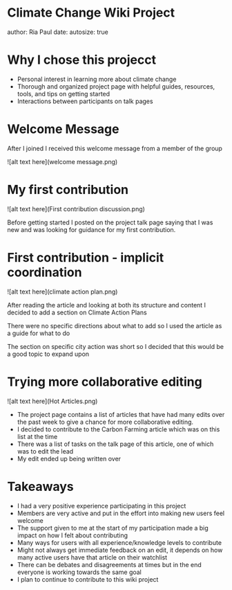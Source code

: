 Climate Change Wiki Project
========================================================
author: Ria Paul
date: 
autosize: true

Why I chose this projecct
========================================================

- Personal interest in learning more about climate change
- Thorough and organized project page with helpful guides,
  resources, tools, and tips on getting started
- Interactions between participants on talk pages

Welcome Message
========================================================

After I joined I received this welcome message
from a member of the group

![alt text here](welcome message.png)

My first contribution 
========================================================
![alt text here](First contribution discussion.png)

Before getting started I posted on the project talk page
saying that I was new and was looking for guidance
for my first contribution.

First contribution - implicit coordination
========================================================
![alt text here](climate action plan.png)

After reading the article and looking at both its structure and 
content I decided to add a section on Climate Action Plans

There were no specific directions about what to add so I used
the article as a guide for what to do

The section on specific city action was short so I decided that this 
would be a good topic to expand upon

Trying more collaborative editing
========================================================
![alt text here](Hot Articles.png)

- The project page contains a list of articles that 
have had many edits over the past week to give a chance
for more collaborative editing. 
- I decided to contribute to the Carbon Farming article which was on this list at the time
- There was a list of tasks on the talk page of this article, one of which was to edit the lead
- My edit ended up being written over

Takeaways
========================================================
- I had a very positive experience participating in this project
- Members are very active and put in the effort into making new users feel welcome
- The support given to me at the start of my participation made a big impact on how I felt about contributing
- Many ways for users with all experience/knowledge levels to contribute
- Might not always get immediate feedback on an edit, it depends on how many active users have that article on their watchlist
- There can be debates and disagreements at times but in the end everyone is working towards the same goal
- I plan to continue to contribute to this wiki project
